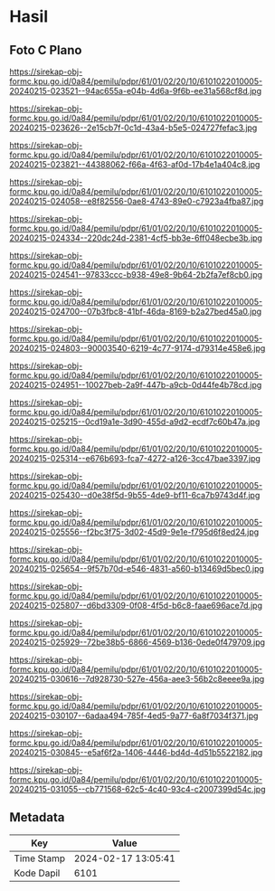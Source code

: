 # Hasil

## Foto C Plano

https://sirekap-obj-formc.kpu.go.id/0a84/pemilu/pdpr/61/01/02/20/10/6101022010005-20240215-023521--94ac655a-e04b-4d6a-9f6b-ee31a568cf8d.jpg

https://sirekap-obj-formc.kpu.go.id/0a84/pemilu/pdpr/61/01/02/20/10/6101022010005-20240215-023626--2e15cb7f-0c1d-43a4-b5e5-024727fefac3.jpg

https://sirekap-obj-formc.kpu.go.id/0a84/pemilu/pdpr/61/01/02/20/10/6101022010005-20240215-023821--44388062-f66a-4f63-af0d-17b4e1a404c8.jpg

https://sirekap-obj-formc.kpu.go.id/0a84/pemilu/pdpr/61/01/02/20/10/6101022010005-20240215-024058--e8f82556-0ae8-4743-89e0-c7923a4fba87.jpg

https://sirekap-obj-formc.kpu.go.id/0a84/pemilu/pdpr/61/01/02/20/10/6101022010005-20240215-024334--220dc24d-2381-4cf5-bb3e-6ff048ecbe3b.jpg

https://sirekap-obj-formc.kpu.go.id/0a84/pemilu/pdpr/61/01/02/20/10/6101022010005-20240215-024541--97833ccc-b938-49e8-9b64-2b2fa7ef8cb0.jpg

https://sirekap-obj-formc.kpu.go.id/0a84/pemilu/pdpr/61/01/02/20/10/6101022010005-20240215-024700--07b3fbc8-41bf-46da-8169-b2a27bed45a0.jpg

https://sirekap-obj-formc.kpu.go.id/0a84/pemilu/pdpr/61/01/02/20/10/6101022010005-20240215-024803--90003540-6219-4c77-9174-d79314e458e6.jpg

https://sirekap-obj-formc.kpu.go.id/0a84/pemilu/pdpr/61/01/02/20/10/6101022010005-20240215-024951--10027beb-2a9f-447b-a9cb-0d44fe4b78cd.jpg

https://sirekap-obj-formc.kpu.go.id/0a84/pemilu/pdpr/61/01/02/20/10/6101022010005-20240215-025215--0cd19a1e-3d90-455d-a9d2-ecdf7c60b47a.jpg

https://sirekap-obj-formc.kpu.go.id/0a84/pemilu/pdpr/61/01/02/20/10/6101022010005-20240215-025314--e676b693-fca7-4272-a126-3cc47bae3397.jpg

https://sirekap-obj-formc.kpu.go.id/0a84/pemilu/pdpr/61/01/02/20/10/6101022010005-20240215-025430--d0e38f5d-9b55-4de9-bf11-6ca7b9743d4f.jpg

https://sirekap-obj-formc.kpu.go.id/0a84/pemilu/pdpr/61/01/02/20/10/6101022010005-20240215-025556--f2bc3f75-3d02-45d9-9e1e-f795d6f8ed24.jpg

https://sirekap-obj-formc.kpu.go.id/0a84/pemilu/pdpr/61/01/02/20/10/6101022010005-20240215-025654--9f57b70d-e546-4831-a560-b13469d5bec0.jpg

https://sirekap-obj-formc.kpu.go.id/0a84/pemilu/pdpr/61/01/02/20/10/6101022010005-20240215-025807--d6bd3309-0f08-4f5d-b6c8-faae696ace7d.jpg

https://sirekap-obj-formc.kpu.go.id/0a84/pemilu/pdpr/61/01/02/20/10/6101022010005-20240215-025929--72be38b5-6866-4569-b136-0ede0f479709.jpg

https://sirekap-obj-formc.kpu.go.id/0a84/pemilu/pdpr/61/01/02/20/10/6101022010005-20240215-030616--7d928730-527e-456a-aee3-56b2c8eeee9a.jpg

https://sirekap-obj-formc.kpu.go.id/0a84/pemilu/pdpr/61/01/02/20/10/6101022010005-20240215-030107--6adaa494-785f-4ed5-9a77-6a8f7034f371.jpg

https://sirekap-obj-formc.kpu.go.id/0a84/pemilu/pdpr/61/01/02/20/10/6101022010005-20240215-030845--e5af6f2a-1406-4446-bd4d-4d51b5522182.jpg

https://sirekap-obj-formc.kpu.go.id/0a84/pemilu/pdpr/61/01/02/20/10/6101022010005-20240215-031055--cb771568-62c5-4c40-93c4-c2007399d54c.jpg


## Metadata

| Key        | Value               |
| ---------- | ------------------- |
| Time Stamp | 2024-02-17 13:05:41 |
| Kode Dapil | 6101                |



